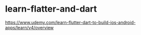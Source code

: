 # learn-flatter-and-dart
https://www.udemy.com/learn-flutter-dart-to-build-ios-android-apps/learn/v4/overview
